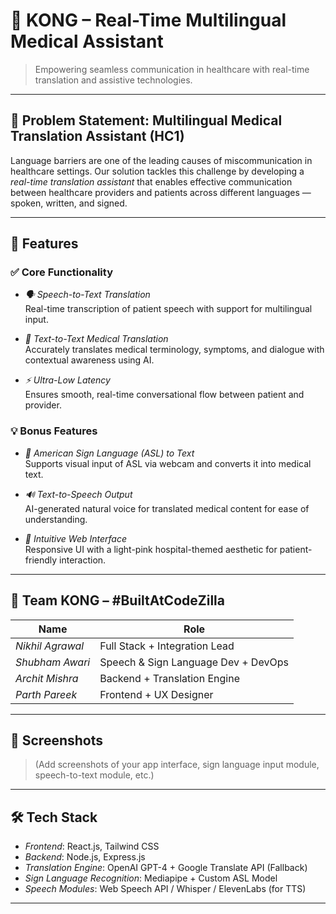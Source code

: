 # 🏥 KONG – Real-Time Multilingual Medical Assistant

> Empowering seamless communication in healthcare with real-time translation and assistive technologies.

---

## 🚀 Problem Statement: Multilingual Medical Translation Assistant (HC1)

Language barriers are one of the leading causes of miscommunication in healthcare settings. Our solution tackles this challenge by developing a *real-time translation assistant* that enables effective communication between healthcare providers and patients across different languages — spoken, written, and signed.

---

## 🌟 Features

### ✅ Core Functionality
- *🗣 Speech-to-Text Translation*  
  Real-time transcription of patient speech with support for multilingual input.

- *📄 Text-to-Text Medical Translation*  
  Accurately translates medical terminology, symptoms, and dialogue with contextual awareness using AI.

- *⚡ Ultra-Low Latency*  
  Ensures smooth, real-time conversational flow between patient and provider.

### 💡 Bonus Features
- *👋 American Sign Language (ASL) to Text*  
  Supports visual input of ASL via webcam and converts it into medical text.

- *🔊 Text-to-Speech Output*  
  AI-generated natural voice for translated medical content for ease of understanding.

- *📱 Intuitive Web Interface*  
  Responsive UI with a light-pink hospital-themed aesthetic for patient-friendly interaction.

---

## 👥 Team KONG – #BuiltAtCodeZilla

| Name             | Role                                |
|------------------|-------------------------------------|
| *Nikhil Agrawal* | Full Stack + Integration Lead       |
| *Shubham Awari*| Speech & Sign Language Dev + DevOps   |
| *Archit Mishra*| Backend + Translation Engine          |
| *Parth Pareek* | Frontend + UX Designer                |

---

## 📸 Screenshots

> (Add screenshots of your app interface, sign language input module, speech-to-text module, etc.)

---

## 🛠 Tech Stack

- *Frontend*: React.js, Tailwind CSS  
- *Backend*: Node.js, Express.js  
- *Translation Engine*: OpenAI GPT-4 + Google Translate API (Fallback)  
- *Sign Language Recognition*: Mediapipe + Custom ASL Model  
- *Speech Modules*: Web Speech API / Whisper / ElevenLabs (for TTS)

---
